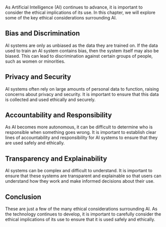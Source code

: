 
As Artificial Intelligence (AI) continues to advance, it is important to consider the ethical implications of its use. In this chapter, we will explore some of the key ethical considerations surrounding AI.

Bias and Discrimination
-----------------------

AI systems are only as unbiased as the data they are trained on. If the data used to train an AI system contains bias, then the system itself may also be biased. This can lead to discrimination against certain groups of people, such as women or minorities.

Privacy and Security
--------------------

AI systems often rely on large amounts of personal data to function, raising concerns about privacy and security. It is important to ensure that this data is collected and used ethically and securely.

Accountability and Responsibility
---------------------------------

As AI becomes more autonomous, it can be difficult to determine who is responsible when something goes wrong. It is important to establish clear lines of accountability and responsibility for AI systems to ensure that they are used safely and ethically.

Transparency and Explainability
-------------------------------

AI systems can be complex and difficult to understand. It is important to ensure that these systems are transparent and explainable so that users can understand how they work and make informed decisions about their use.

Conclusion
----------

These are just a few of the many ethical considerations surrounding AI. As the technology continues to develop, it is important to carefully consider the ethical implications of its use to ensure that it is used safely and ethically.
